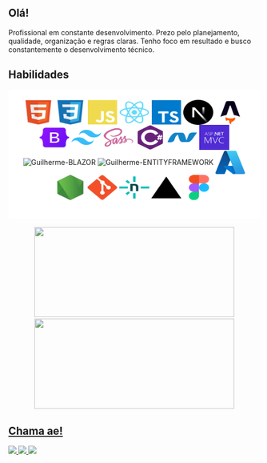 <!-- ### Hi there 👋 -->

<h2>Olá!</h2>
<p>Profissional em constante desenvolvimento. Prezo pelo planejamento, qualidade, organização e regras claras. Tenho foco em resultado e busco constantemente o desenvolvimento técnico.
</p>

<h2>Habilidades</h2>
<div align="center" style="display: inline_block; background-color: white; padding: 20px 0px 20px 0px;">
  	<img align="center" alt="Guilherme-HTML" height="50" width="60" src="https://raw.githubusercontent.com/devicons/devicon/master/icons/html5/html5-original.svg">
  	<img align="center" alt="Guilherme-CSS" height="50" width="60" src="https://raw.githubusercontent.com/devicons/devicon/master/icons/css3/css3-original.svg">
  	<img align="center" alt="Guilherme-JS" height="50" width="60" src="https://raw.githubusercontent.com/devicons/devicon/master/icons/javascript/javascript-plain.svg">
  	<img align="center" alt="Guilherme-REACT" height="50" width="60" src="https://raw.githubusercontent.com/devicons/devicon/master/icons/react/react-original.svg">
  	<img align="center" alt="Guilherme-TYPESCRIPT" height="50" width="60" src="https://raw.githubusercontent.com/devicons/devicon/master/icons/typescript/typescript-plain.svg">
  	<img align="center" alt="Guilherme-NEXT" height="50" width="60" src="https://raw.githubusercontent.com/devicons/devicon/master/icons/nextjs/nextjs-original.svg">
  	<img align="center" alt="Guilherme-ASTRO" height="50" width="60" src="https://raw.githubusercontent.com/devicons/devicon/master/icons/astro/astro-original.svg">
	<img align="center" alt="Guilherme-BOOTSTRAP" height="50" width="60" src="https://raw.githubusercontent.com/devicons/devicon/master/icons/bootstrap/bootstrap-original.svg">
	<img align="center" alt="Guilherme-TAILWIND" height="50" width="60" src="https://raw.githubusercontent.com/devicons/devicon/master/icons/tailwindcss/tailwindcss-original.svg">
	<img align="center" alt="Guilherme-SASS" height="50" width="60" src="https://raw.githubusercontent.com/devicons/devicon/master/icons/sass/sass-original.svg">
	<img align="center" alt="Guilherme-CSHARP" height="50" width="60" src="https://raw.githubusercontent.com/devicons/devicon/master/icons/csharp/csharp-plain.svg">
	<img align="center" alt="Guilherme-DOTNET" height="50" width="60" src="https://raw.githubusercontent.com/devicons/devicon/master/icons/dot-net/dot-net-plain.svg">
	<img align="center" alt="Guilherme-ASPNET" height="50" width="60" src="https://raw.githubusercontent.com/campusMVP/dotnetLogoPack/refs/heads/main/.samples/asp-dotnet-mvc-white.png">
	<img align="center" alt="Guilherme-BLAZOR" height="50" width="60" src="https://static.cdnlogo.com/logos/b/67/blazor.svg">
	<img align="center" alt="Guilherme-ENTITYFRAMEWORK" height="50" width="60" src="https://raw.githubusercontent.com/campusMVP/dotnetCoreLogoPack/refs/heads/master/Entity%20Framework%20Core/Bitmap%20RGB/Bitmap-MEDIUM_Entity-Framework-Core-Logo_2colors_Square_Boxed_RGB.png">
	<img align="center" alt="Guilherme-AZURE" height="50" width="60" src="https://raw.githubusercontent.com/devicons/devicon/master/icons/azure/azure-original.svg">
  	<img align="center" alt="Guilherme-NODE" height="50" width="60" src="https://raw.githubusercontent.com/devicons/devicon/master/icons/nodejs/nodejs-original.svg">
  	<img align="center" alt="Guilherme-GIT" height="50" width="60" src="https://raw.githubusercontent.com/devicons/devicon/master/icons/git/git-plain.svg">
	<img align="center" alt="Guilherme-NETLIFY" height="50" width="60" src="https://raw.githubusercontent.com/devicons/devicon/master/icons/netlify/netlify-original.svg">
	<img align="center" alt="Guilherme-VERCEL" height="50" width="60" src="https://raw.githubusercontent.com/devicons/devicon/master/icons/vercel/vercel-original.svg" style="background: #fff;">
	<img align="center" alt="Guilherme-FIGMA" height="50" width="60" src="https://raw.githubusercontent.com/devicons/devicon/master/icons/figma/figma-original.svg">
	<br>
    <br>
  </div><br/>

<div align="center">
  <a href="https://github.com/guilherme-kuk">
  <img height="180em" width="400em" src="https://github-readme-stats.vercel.app/api?username=guilherme-kuk&show_icons=true&theme=dracula&include_all_commits=true&count_private=true"/>
  <img height="180em" width="400em" src="https://github-readme-stats.vercel.app/api/top-langs/?username=guilherme-kuk&layout=compact&langs_count=7&theme=dracula"/>
</div>

<h2>Chama ae!</h2>
<div> 
  <a href="https://www.instagram.com/guilhermekuk/" target="_blank">
    <img src="https://img.shields.io/badge/-Instagram-%23E4405F?style=for-the-badge&logo=instagram&logoColor=white" target="_blank">
  </a>
  <a href="https://www.linkedin.com/in/guilhermekuk/" target="_blank">
    <img src="https://img.shields.io/badge/-LinkedIn-%230077B5?style=for-the-badge&logo=linkedin&logoColor=white" target="_blank">
  </a> 
	<a href="https://api.whatsapp.com/send?phone=5541995807730&text=Ol%C3%A1%2C%20Guilherme.%20Tudo%20bem%3F%20Vi%20seu%20github." target="_blank">
    <img src="https://img.shields.io/badge/-Whatsapp-%075E54?style=for-the-badge&logo=whatsapp&logoColor=white" target="_blank">
  </a> 
 </div>

<!--
**guilherme-kuk/guilherme-kuk** is a ✨ _special_ ✨ repository because its `README.md` (this file) appears on your GitHub profile.

Here are some ideas to get you started:

- 🔭 I’m currently working on ...
- 🌱 I’m currently learning ...
- 👯 I’m looking to collaborate on ...
- 🤔 I’m looking for help with ...
- 💬 Ask me about ...
- 📫 How to reach me: ...
- 😄 Pronouns: ...
- ⚡ Fun fact: ...
-->
